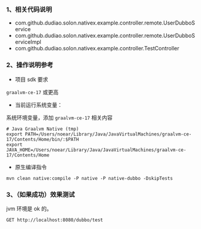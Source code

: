 
### 1、相关代码说明

* com.github.dudiao.solon.nativex.example.controller.remote.UserDubboService
* com.github.dudiao.solon.nativex.example.controller.remote.UserDubboServiceImpl
* com.github.dudiao.solon.nativex.example.controller.TestController

### 2、操作说明参考

* 项目 sdk 要求

`graalvm-ce-17`  或更高

* 当前运行系统变量：

系统环境变量，添加 `graalvm-ce-17` 相关内容

```shell
# Java Graalvm Native (tmp)
export PATH=/Users/noear/Library/Java/JavaVirtualMachines/graalvm-ce-17/Contents/Home/bin/:$PATH
export JAVA_HOME=/Users/noear/Library/Java/JavaVirtualMachines/graalvm-ce-17/Contents/Home
```
* 原生编译指令

```shell
mvn clean native:compile -P native -P native-dubbo -DskipTests
```

### 3、（如果成功）效果测试

jvm 环境是 ok 的。

```http request
GET http://localhost:8080/dubbo/test
```